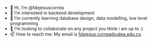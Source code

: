- 👋 Hi, I’m @fdejesuscorrea
- 👀 I’m interested in backend development
- 🌱 I’m currently learning database design, data modelling, low level programming
- 💞️ I’m looking to collaborate on any project you think i am up to :)
- 📫 How to reach me: My email is fdejesus.correa@udea.edu.co

<!---
fdejesuscorrea/fdejesuscorrea is a ✨ special ✨ repository because its `README.md` (this file) appears on your GitHub profile.
You can click the Preview link to take a look at your changes.
--->
